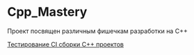 # Cpp_Mastery
Проект посвящен различным фишечкам разработки на C++

[Тестирование CI сборки С++ проектов](https://github.com/Le0nX/test_cpp_ci)
